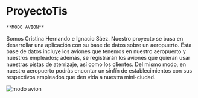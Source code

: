 # ProyectoTis
```
**MODO AVION**
```
Somos Cristina Hernando e Ignacio Sáez.
Nuestro proyecto se basa en desarrollar una aplicación con su base de datos sobre un aeropuerto.
Esta base de datos incluye los aviones que tenemos en nuestro aeropuerto y nuestros empleados; además, se registrarán los aviones que quieran usar nuestras pistas de aterrizaje, así como los clientes.
Del mismo modo, en nuestro aeropuerto podrás encontar un sinfín de establecimientos con sus respectivos empleados que den vida a nuestra mini-ciudad.


![modo avion]("C:\Users\crish\OneDrive\Imágenes\aviacion-avion-aeropuerto-moderno-logo-simbolo-icono-vector-grafico-minimalismo-diseno-ilustracion_629573-222.avif")

